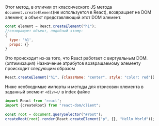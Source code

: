 Этот метод, в отличии от классического JS метода `document.createElement`(не используется в React), возвращает не DOM элемент, а объект представляющий этот DOM элемент.
```js
const element = React.createElement("h1");
//возвращает объект, подобный этому:
{
  type: 'h1',
  props: {}
}
```
Это происходит из-за того, что React работает с виртуальным DOM.(оптимизация)
Назначение атрибутов возвращаемому элементу происходит следующим образом
```js
React.createElement("h1", {className: "center", style: "color: red"})
```

Ниже необходимые импорты и методы для отрисовки элемента  в заданный элемент `<div></`  в index файле
```js
import React from 'react';
import {createRoot} from "react-dom/client";  
  
const root = document.querySelector("#root");  
createRoot(root).render(React.createElement("p", {}, "Hello World"));
```